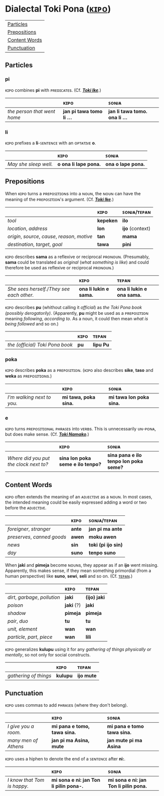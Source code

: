 # Dialectal Toki Pona ([ᴋɪᴘᴏ](https://tpnimi.blogspot.com/p/nimi-sama-k.html))

| |
|:-|
| [Particles](#particles) |
| [Prepositions](#prepositions) |
| [Content Words](#content-words) |
| [Punctuation](#punctuation) |

## Particles

### pi

ᴋɪᴘᴏ combines **pi** with ᴘʀᴇᴅɪᴄᴀᴛᴇs. (Cf. [***Toki Ike***](toki-namako.md#toki-ike).)

| | ᴋɪᴘᴏ | ꜱᴏɴᴊᴀ |
|:-|:-|:-|
| *the person that went home* | **jan pi tawa tomo li …** | **jan li tawa tomo. ona li …** |

### li

ᴋɪᴘᴏ prefixes a **li**-ꜱᴇɴᴛᴇɴᴄᴇ with an ᴏᴘᴛᴀᴛɪᴠᴇ **o**.

| | ᴋɪᴘᴏ | ꜱᴏɴᴊᴀ |
|:-|:-|:-|
| *May she sleep well.* | **o ona li lape pona.** | **ona o lape pona.** |

## Prepositions

When ᴋɪᴘᴏ turns a ᴘʀᴇᴘᴏꜱɪᴛɪᴏɴs into a ɴᴏᴜɴ, the ɴᴏᴜɴ can have the meaning of the ᴘʀᴇᴘᴏꜱɪᴛɪᴏɴ's argument. (Cf. [***Toki Ike***](toki-namako.md#toki-ike).)

| | ᴋɪᴘᴏ | ꜱᴏɴᴊᴀ/ᴛᴇᴘᴀɴ |
|:-|:-|:-|
| *tool* | **kepeken** | **ilo** |
| *location*, *address* | **lon** | **ijo** (context) |
| *origin*, *source*, *cause*, *reason*, *motive* | **tan** | **mama** |
| *destination*, *target*, *goal* | **tawa** | **pini** |

ᴋɪᴘᴏ describes **sama** as a reflexive or reciprocal ᴘʀᴏɴᴏᴜɴ. (Presumably, **sama** could be translated as *original* (*what something is like*) and could therefore be used as reflexive or reciprocal ᴘʀᴏɴᴏᴜɴ.)

| | ᴋɪᴘᴏ | ᴛᴇᴘᴀɴ |
|:-|:-|:-|
| *She sees herself.*/*They see each other.* | **ona li lukin e sama.** | **ona li lukin e ona sama.** |

ᴋɪᴘᴏ describes **pu** (whithout calling it *official*) as *the Toki Pona book (possibly derogatorily)*. (Apparently, **pu** might be used as a ᴘʀᴇᴘᴏꜱɪᴛɪᴏɴ meaning *following*, *according to*. As a noun, it could then mean *what is being followed* and so on.)

| | ᴋɪᴘᴏ | ᴛᴇᴘᴀɴ |
|:-|:-|:-|
| *the (official) Toki Pona book* | **pu** | **lipu Pu** |

### poka

ᴋɪᴘᴏ describes **poka** as a ᴘʀᴇᴘᴏꜱɪᴛɪᴏɴ. (ᴋɪᴘᴏ also describes **sike**, **taso** and **weka** as ᴘʀᴇᴘᴏꜱɪᴛɪᴏɴs.)

| | ᴋɪᴘᴏ | ꜱᴏɴᴊᴀ |
|:-|:-|:-|
| *I'm walking next to you.* | **mi tawa, poka sina.** | **mi tawa lon poka sina.** |

### e

ᴋɪᴘᴏ turns ᴘʀᴇᴘᴏꜱɪᴛɪᴏɴᴀʟ ᴘʜʀᴀꜱᴇs into ᴠᴇʀʙs. This is unnecessarily ᴜɴ-ᴘᴏɴᴀ, but does make sense. (Cf. [***Toki Namako***](toki-namako.md#toki-namako).)

| | ᴋɪᴘᴏ | ꜱᴏɴᴊᴀ |
|:-|:-|:-|
| *Where did you put the clock next to?* | **sina lon poka seme e ilo tenpo?** | **sina pana e ilo tenpo lon poka seme?** |

## Content Words

ᴋɪᴘᴏ often extends the meaning of an ᴀᴅᴊᴇᴄᴛɪᴠᴇ as a ɴᴏᴜɴ. In most cases, the intended meaning could be easily expressed adding a word or two before the ᴀᴅᴊᴇᴄᴛɪᴠᴇ.

| | ᴋɪᴘᴏ | ꜱᴏɴᴊᴀ/ᴛᴇᴘᴀɴ |
|:-|:-|:-|
| *foreigner*, *stranger* | **ante** | **jan pi ma ante** |
| *preserves*, *canned goods* | **awen** | **moku awen** |
| *news* | **sin** | **toki (pi ijo sin)** |
| *day* | **suno** | **tenpo suno** |

When **jaki** and **pimeja** become ɴᴏᴜɴs, they appear as if an **ijo** went missing. Apparently, this makes sense, if they mean something primordial (from a human perspective) like **suno**, **sewi**, **seli** and so on. (Cf. [ᴛᴇᴘᴀɴ](tepan.md#thing).)

| | ᴋɪᴘᴏ | ᴛᴇᴘᴀɴ |
|:-|:-|:-|
| *dirt*, *garbage*, *pollution* | **jaki** | **(ijo) jaki** |
| *poison* | **jaki** (?) | **jaki** |
| *shadow* | **pimeja** | **pimeja** |
| *pair*, *duo* | **tu** | **tu** |
| *unit, element* | **wan** | **wan** |
| *particle*, *part*, *piece* | **wan** | **lili** |

ᴋɪᴘᴏ generalizes **kulupu** using it for any *gathering of things physically or mentally*, so not only for social constructs.

| | ᴋɪᴘᴏ | ᴛᴇᴘᴀɴ |
|:-|:-|:-|
| *gathering of things* | **kulupu** | **ijo mute** |

## Punctuation

ᴋɪᴘᴏ uses commas to add ᴘʜʀᴀꜱᴇs (where they don't belong).

| | ᴋɪᴘᴏ | ꜱᴏɴᴊᴀ |
|:-|:-|:-|
| *I give you a room.* | **mi pana e tomo, tawa sina.** | **mi pana e tomo tawa sina.** |
| *many men of Athens* | **jan pi ma Asina, mute** | **jan mute pi ma Asina** |

ᴋɪᴘᴏ uses a hiphen to denote the end of a ꜱᴇɴᴛᴇɴᴄᴇ after **ni:**.

| | ᴋɪᴘᴏ | ꜱᴏɴᴊᴀ |
|:-|:-|:-|
| *I know that Tom is happy.* | **mi sona e ni: jan Ton li pilin pona-.** | **mi sona e ni: jan Ton li pilin pona.** |

